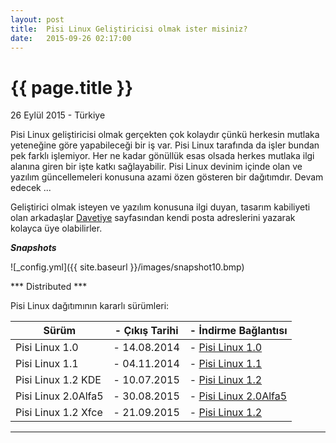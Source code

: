 ```yaml
---
layout: post
title:  Pisi Linux Geliştiricisi olmak ister misiniz?
date:   2015-09-26 02:17:00
---
```


{{ page.title }}
================

<p class="meta">26 Eylül 2015 - Türkiye</p>

Pisi Linux geliştiricisi olmak gerçekten çok kolaydır çünkü herkesin mutlaka yeteneğine göre yapabileceği bir iş var. Pisi Linux tarafında da işler bundan pek farklı işlemiyor. Her ne kadar gönüllük esas olsada herkes mutlaka ilgi alanına giren bir işte katkı sağlayabilir. Pisi Linux devinim içinde olan ve yazılım güncellemeleri konusuna azami özen gösteren bir dağıtımdır. Devam edecek ...

Geliştirici olmak isteyen ve yazılım konusuna ilgi duyan, tasarım kabiliyeti olan arkadaşlar [Davetiye](http://samibabat.com/project/slack/invite/) sayfasından kendi posta adreslerini yazarak kolayca üye olabilirler.

***Snapshots***

![_config.yml]({{ site.baseurl }}/images/snapshot10.bmp)

*** Distributed ***

Pisi Linux dağıtımının kararlı sürümleri:

| Sürüm                  |- Çıkış Tarihi |- İndirme Bağlantısı |
|------------------------|---------------|---------------------|
| Pisi Linux 1.0         |- 14.08.2014   |- [Pisi Linux 1.0](http://sourceforge.net/projects/pisilinux/files/1.0/)|
| Pisi Linux 1.1         |- 04.11.2014   |- [Pisi Linux 1.1](http://sourceforge.net/projects/pisilinux/files/1.1/)|
| Pisi Linux 1.2 KDE     |- 10.07.2015   |- [Pisi Linux 1.2](http://sourceforge.net/projects/pisilinux/files/1.2/)|
| Pisi Linux 2.0Alfa5    |- 30.08.2015   |- [Pisi Linux 2.0Alfa5](http://openload.co/f/vuimrNgPjSE/Pisi-Linux-2.0-Alfa5-KDE5-KaraKedi-x86_64.iso)|
| Pisi Linux 1.2 Xfce    |- 21.09.2015   |- [Pisi Linux 1.2](http://openload.co/f/R6JeYpGW3BM/Pisi-Linux-1.2-XFCE-x86_64.iso)|


---